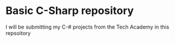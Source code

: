 # Basic C-Sharp repository
 I will be submitting my C-# projects from the Tech Academy in this repsoitory
